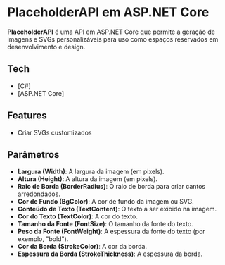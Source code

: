 # PlaceholderAPI em ASP.NET Core

**PlaceholderAPI** é uma API em ASP.NET Core que permite a geração de imagens e SVGs personalizáveis para uso como espaços reservados em desenvolvimento e design.
## Tech
- [C#]
- [ASP.NET Core]

## Features

- Criar SVGs customizados

## Parâmetros

- **Largura (Width)**: A largura da imagem (em pixels).
- **Altura (Height)**: A altura da imagem (em pixels).
- **Raio de Borda (BorderRadius)**: O raio de borda para criar cantos arredondados.
- **Cor de Fundo (BgColor)**: A cor de fundo da imagem ou SVG.
- **Conteúdo de Texto (TextContent)**: O texto a ser exibido na imagem.
- **Cor do Texto (TextColor)**: A cor do texto.
- **Tamanho da Fonte (FontSize)**: O tamanho da fonte do texto.
- **Peso da Fonte (FontWeight)**: A espessura da fonte do texto (por exemplo, "bold").
- **Cor da Borda (StrokeColor)**: A cor da borda.
- **Espessura da Borda (StrokeThickness)**: A espessura da borda.

